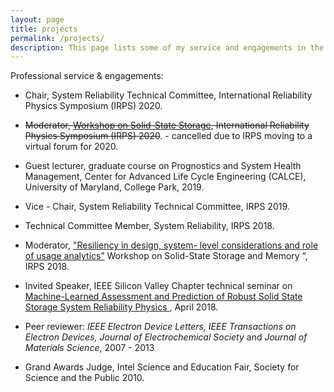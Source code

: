 ```yaml
---
layout: page
title: projects
permalink: /projects/
description: This page lists some of my service and engagements in the public domain.
---
```


Professional service & engagements:



- Chair, System Reliability Technical Committee, International Reliability Physics Symposium (IRPS) 2020.

  

- ~~Moderator, [Workshop on Solid-State Storage](https://irps.org/program/workshops/),  International Reliability Physics Symposium (IRPS) 2020~~. - cancelled due to IRPS moving to a virtual forum for 2020.

  

- Guest lecturer, graduate course on Prognostics and System Health Management, Center for Advanced Life Cycle Engineering (CALCE), University of Maryland, College Park, 2019.

  

- Vice - Chair, System Reliability Technical Committee, IRPS 2019.

  

- Technical Committee Member, System Reliability, IRPS 2018.

  

- Moderator, <a href="http://irps.org/wp-content/uploads/2018/01/Storage-and-Memory-%E2%80%93-SSD-SD-DIMM.pdf" target="_blank"> "Resiliency in design, system- level considerations and role of usage analytics”</a> Workshop on Solid-State Storage and Memory “, IRPS 2018.

  

- Invited Speaker, IEEE Silicon Valley Chapter technical seminar on <a href="http://ewh.ieee.org/council/sfba/bayareatech/?p=7586" target="_blank"> Machine-Learned Assessment and Prediction of Robust Solid State Storage System Reliability Physics </a>, April 2018.

  

- Peer reviewer: *IEEE Electron Device Letters, IEEE Transactions on Electron Devices, Journal of Electrochemical Society* and *Journal of Materials Science*, 2007 - 2013

  

- Grand Awards Judge, Intel Science and Education Fair, Society for Science and the Public 2010.